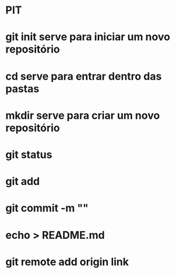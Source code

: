 # PIT
# git init serve para iniciar um novo repositório
# cd serve para entrar dentro das pastas
# mkdir serve para criar um novo repositório
# git status
# git add
# git commit -m ""
# echo > README.md
# git remote add origin link 
